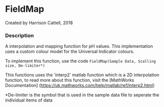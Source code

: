 # FieldMap

Created by Harrison Cattell, 2018

### Description

A interpolation and mapping function for pH values. This implementation uses a custom colour model for the Universal Indicator colours.

To implement this function, use the code `FieldMap(Sample Data, Scalling size, De-limiter*)`

This functions uses the 'interp2' matlab function which is a 2D interpolation function, to read more about this function, visit the [MathWorks Documentation] (https://uk.mathworks.com/help/matlab/ref/interp2.html)

*De-limiter is the symbol that is used in the sample data file to seperate the individual items of data

